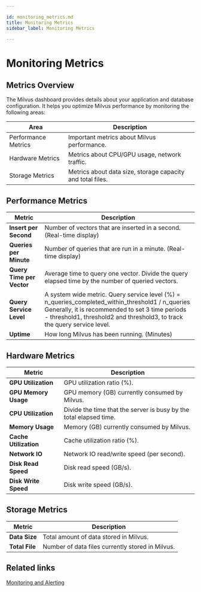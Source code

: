 ```yaml
---

id: monitoring_metrics.md
title: Monitoring Metrics
sidebar_label: Monitoring Metrics

---
```


# Monitoring Metrics

## Metrics Overview

The Milvus dashboard provides details about your application and database configuration. It helps you optimize Milvus performance by monitoring the following areas: 

| Area             | Description                                                |
| ---------------- | ---------------------------------------------------------- |
| Performance Metrics | Important metrics about Milvus performance.                |
| Hardware Metrics | Metrics about CPU/GPU usage, network traffic.              |
| Storage Metrics  | Metrics about data size, storage capacity and total files. |

## Performance Metrics

| Metric                    | Description                                                  |
| ------------------------- | ------------------------------------------------------------ |
| **Insert per Second**     | Number of vectors that are inserted in a second. (Real-time display) |
| **Queries per Minute**    | Number of queries that are run in a minute. (Real-time display) |
| **Query Time per Vector** | Average time to query one vector. Divide the query elapsed time by the number of queried vectors. |
| **Query Service Level**   | A system wide metric. Query service level (%) = n_queries_completed_within_threshold1 / n_queries <br/>Generally, it is recommended to set 3 time periods - threshold1, threshold2 and threshold3, to track the query service level. |
| **Uptime**                | How long Milvus has been running. (Minutes)                  |

## Hardware Metrics

| Metric                | Description                                                  |
| --------------------- | ------------------------------------------------------------ |
| **GPU Utilization**   | GPU utilization ratio (%).                                   |
| **GPU Memory Usage**  | GPU memory (GB) currently consumed by Milvus.                |
| **CPU Utilization**   | Divide the time that the server is busy by the total elapsed time. |
| **Memory Usage**      | Memory (GB) currently consumed by Milvus.                    |
| **Cache Utilization** | Cache utilization ratio (%).                                 |
| **Network IO**        | Network IO read/write speed (per second).                    |
| **Disk Read Speed**   | Disk read speed (GB/s).                                      |
| **Disk Write Speed**  | Disk write speed (GB/s).                                     |

## Storage Metrics

| Metric         | Description                                      |
| -------------- | ------------------------------------------------ |
| **Data Size**  | Total amount of data stored in Milvus.           |
| **Total File** | Number of data files currently stored in Milvus. |

## Related links
[Monitoring and Alerting](../userguide/monitor.md)

